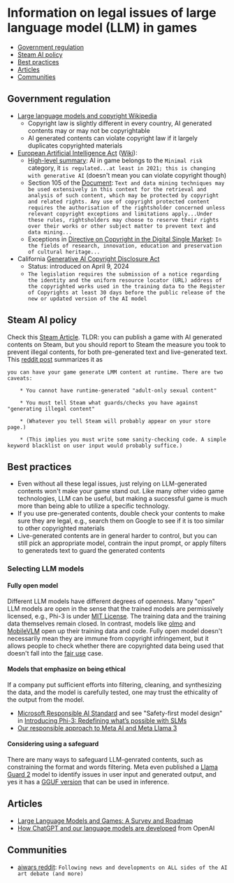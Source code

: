 # Information on legal issues of large language model (LLM) in games

* [Government regulation](#government-regulation)
* [Steam AI policy](#steam-ai-policy)
* [Best practices](#best-practices)
* [Articles](#articles)
* [Communities](#communities)

## Government regulation

* [Large language models and copyright Wikipedia](https://en.wikipedia.org/wiki/Wikipedia:Large_language_models_and_copyright)
    - Copyright law is slightly different in every country, AI generated contents may or may not be copyrightable
    - AI generated contents can violate copyright law if it largely duplicates copyrighted materials
* [European Artificial Intelligence Act](https://artificialintelligenceact.eu/) ([Wiki](https://en.wikipedia.org/wiki/Artificial_Intelligence_Act)):
    - [High-level summary](https://artificialintelligenceact.eu/high-level-summary/): AI in game belongs to the `Minimal risk` category, it `is regulated...at least in 2021; this is changing with generative AI` (doesn't mean you can violate copyright though)
    - Section 105 of the [Document](https://www.europarl.europa.eu/doceo/document/TA-9-2024-0138_EN.pdf): `Text and data mining techniques may be used extensively in this context for the retrieval and analysis of such content, which may be protected by copyright and related rights. Any use of copyright protected content requires the authorisation of the rightsholder concerned unless relevant copyright exceptions and limitations apply...Under these rules, rightsholders may choose to reserve their rights over their works or other subject matter to prevent text and data mining...`
    - Exceptions in [Directive on Copyright in the Digital Single Market](https://eur-lex.europa.eu/eli/dir/2019/790/oj): `In the fields of research, innovation, education and preservation of cultural heritage...`
* California [Generative AI Copyright Disclosure Act](https://en.wikipedia.org/wiki/Generative_AI_Copyright_Disclosure_Act)
    - Status: introduced on April 9, 2024
    - `The legislation requires the submission of a notice regarding the identity and the uniform resource locator (URL) address of the copyrighted works used in the training data to the Register of Copyrights at least 30 days before the public release of the new or updated version of the AI model`

## Steam AI policy
Check this [Steam Article](https://store.steampowered.com/news/group/4145017/view/3862463747997849618). TLDR: you can publish a game with AI generated contents on Steam, but you should report to Steam the measure you took to prevent  illegal contents, for both pre-generated text and live-generated text. This [reddit post](https://www.reddit.com/r/gamedev/comments/1adgxt3/is_the_use_of_openais_llm_allowed_by_steam/) summarizes it as
```
you can have your game generate LMM content at runtime. There are two caveats:

    * You cannot have runtime-generated "adult-only sexual content"

    * You must tell Steam what guards/checks you have against "generating illegal content"

    * (Whatever you tell Steam will probably appear on your store page.)

    * (This implies you must write some sanity-checking code. A simple keyword blacklist on user input would probably suffice.)

```

## Best practices

* Even without all these legal issues, just relying on LLM-generated contents won't make your game stand out. Like many other video game technologies, LLM can be useful, but making a successful game is much more than being able to utilize a specific technology.
* If you use pre-generated contents, double check your contents to make sure they are legal, e.g., search them on Google to see if it is too similar to other copyrighted materials
* Live-generated contents are in general harder to control, but you can still pick an appropriate model, contrain the input prompt, or apply filters to generateds text to guard the generated contents

### Selecting LLM models

#### Fully open model

Different LLM models have different degrees of openness. Many "open" LLM models are open in the sense that the trained models are permissively licensed, e.g., Phi-3 is under [MIT License](https://huggingface.co/microsoft/Phi-3-mini-4k-instruct/blob/main/LICENSE). The training data and the training data themselves remain closed. In contrast, models like [olmo](https://huggingface.co/allenai/OLMo-7B) and [MobileVLM](https://github.com/Meituan-AutoML/MobileVLM) open up their training data and code. Fully open model doesn't necessarily mean they are immune from copyright infringement, but it allows people to check whether there are copyrighted data being used that doesn't fall into the [fair use](https://en.wikipedia.org/wiki/Fair_use) case.

#### Models that emphasize on being ethical

If a company put sufficient efforts into filtering, cleaning, and synthesizing the data, and the model is carefully tested, one may trust the ethicality of the output from the model.

* [Microsoft Responsible AI Standard](https://www.microsoft.com/en-us/ai/principles-and-approach/) and see "Safety-first model design" in [Introducing Phi-3: Redefining what’s possible with SLMs](https://azure.microsoft.com/en-us/blog/introducing-phi-3-redefining-whats-possible-with-slms/)
* [Our responsible approach to Meta AI and Meta Llama 3](https://ai.meta.com/blog/meta-llama-3-meta-ai-responsibility/)


#### Considering using a safeguard

There are many ways to safeguard LLM-genrated contents, such as constraining the format and words filtering. Meta even published a [Llama Guard 2](https://llama.meta.com/docs/model-cards-and-prompt-formats/meta-llama-guard-2/) model to identify issues in user input and generated output, and yes it has a [GGUF version](https://huggingface.co/neopolita/meta-llama-guard-2-8b-gguf/tree/main) that can be used in inference.



## Articles

* [Large Language Models and Games: A Survey and Roadmap](https://arxiv.org/html/2402.18659v1)
* [How ChatGPT and our language models are developed](https://help.openai.com/en/articles/7842364-how-chatgpt-and-our-language-models-are-developed) from OpenAI

## Communities

* [aiwars reddit](https://www.reddit.com/r/aiwars/): `Following news and developments on ALL sides of the AI art debate (and more)`